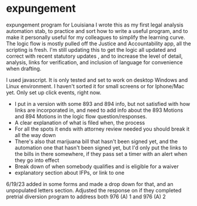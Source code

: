 # expungement
expungement program for Louisiana
I wrote this as my first legal analysis automation stab, to practice and sort how to write a useful program, and to make it personally useful for my colleagues to simplify the learning curve. The logic flow is mostly pulled off the Justice and Accountability app, all the scripting is fresh. I'm still updating this to get the logic all updated and correct with recent statutory updates , and to increase the level of detail, analysis, links for verification, and inclusion of language for convenience when drafting.

I used javascript. It is only tested and set to work on desktop Windows and Linux environment. I haven't sorted it for small screens or for Iphone/Mac yet. Only set up click events, right now. 

* I put in a version with some 893 and 894 info, but not satisfied with how links are incorporated in, and need to add info about the 893 Motions and 894 Motions in the logic flow question/responses.
* A clear explanation of what is filed when, the process 
* For all the spots it ends with attorney review needed you should break it all the way down
* There's also that marijuana bill that hasn't been signed yet, and the automation one that hasn't been signed yet, but I'd only put the links to the bills in there somewhere, if they pass set a timer with an alert when they go into effect
* Break down of when somebody qualifies and is eligible for a waiver
* explanatory section about IFPs, or link to one

6/19/23 added in some forms and made a drop down for that, and an unpopulated letters section. Adjusted the response on if they completed pretrial diversion program to address both 976 (A) 1 and 976 (A) 2

